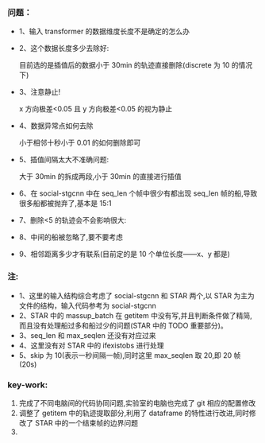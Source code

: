 ### 问题：

- 1、输入 transformer 的数据维度长度不是确定的怎么办
- 2、这个数据长度多少去除好:

  目前选的是插值后的数据小于 30min 的轨迹直接删除(discrete 为 10 的情况下)

- 3、注意静止!

  x 方向极差<0.05 且 y 方向极差<0.05 的视为静止

- 4、数据异常点如何去除

  小于相邻十秒小于 0.01 的如何删除即可

- 5、插值间隔太大不准确问题:

  大于 30min 的拆成两段,小于 30min 的直接进行插值

- 6、在 social-stgcnn 中在 seq_len 个帧中很少有都出现 seq_len 帧的船,导致很多船都被抛弃了,基本是 15:1
- 7、删除<5 的轨迹会不会影响很大:
- 8、中间的船被忽略了,要不要考虑
- 9、相邻距离多少才有联系(目前定的是 10 个单位长度——x、y 都是)

### 注:

- 1、这里的输入结构综合考虑了 social-stgcnn 和 STAR 两个,以 STAR 为主为文件的结构，输入代码参考为 social-stgcnn
- 2、STAR 中的 massup_batch 在 getitem 中没有写,并且判断条件做了精简,而且没有处理船过多和船过少的问题(STAR 中的 TODO 重要部分)。
- 3、seq_len 和 max_seqlen 还没有对应过来
- 4、这里没有对 STAR 中的 ifexistobs 进行处理
- 5、skip 为 10(表示一秒间隔一帧),同时这里 max_seqlen 取 20,即 20 帧(20s)

### key-work:

1. 完成了不同电脑间的代码协同问题,实验室的电脑也完成了 git 相应的配置修改
2. 调整了 getitem 中的轨迹提取部分,利用了 dataframe 的特性进行改进,同时修改了 STAR 中的一个结束帧的边界问题
3.
